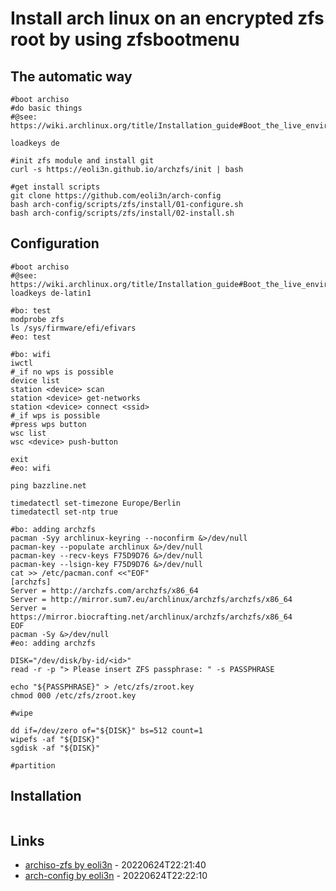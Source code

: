 # Install arch linux on an encrypted zfs root by using zfsbootmenu

## The automatic way

```
#boot archiso
#do basic things
#@see: https://wiki.archlinux.org/title/Installation_guide#Boot_the_live_environment

loadkeys de

#init zfs module and install git
curl -s https://eoli3n.github.io/archzfs/init | bash

#get install scripts
git clone https://github.com/eoli3n/arch-config
bash arch-config/scripts/zfs/install/01-configure.sh
bash arch-config/scripts/zfs/install/02-install.sh
```

## Configuration

```
#boot archiso
#@see: https://wiki.archlinux.org/title/Installation_guide#Boot_the_live_environment
loadkeys de-latin1

#bo: test
modprobe zfs
ls /sys/firmware/efi/efivars
#eo: test

#bo: wifi
iwctl
#_if no wps is possible
device list
station <device> scan
station <device> get-networks
station <device> connect <ssid>
#_if wps is possible
#press wps button
wsc list
wsc <device> push-button

exit
#eo: wifi

ping bazzline.net

timedatectl set-timezone Europe/Berlin
timedatectl set-ntp true

#bo: adding archzfs
pacman -Syy archlinux-keyring --noconfirm &>/dev/null
pacman-key --populate archlinux &>/dev/null
pacman-key --recv-keys F75D9D76 &>/dev/null
pacman-key --lsign-key F75D9D76 &>/dev/null
cat >> /etc/pacman.conf <<"EOF"
[archzfs]
Server = http://archzfs.com/archzfs/x86_64
Server = http://mirror.sum7.eu/archlinux/archzfs/archzfs/x86_64
Server = https://mirror.biocrafting.net/archlinux/archzfs/archzfs/x86_64
EOF
pacman -Sy &>/dev/null
#eo: adding archzfs

DISK="/dev/disk/by-id/<id>"
read -r -p "> Please insert ZFS passphrase: " -s PASSPHRASE

echo "${PASSPHRASE}" > /etc/zfs/zroot.key
chmod 000 /etc/zfs/zroot.key

#wipe

dd if=/dev/zero of="${DISK}" bs=512 count=1
wipefs -af "${DISK}"
sgdisk -af "${DISK}"

#partition
```

## Installation

```
```

## Links

* [archiso-zfs by eoli3n](https://github.com/eoli3n/archiso-zfs) - 20220624T22:21:40
* [arch-config by eoli3n](https://github.com/eoli3n/archiso-config) - 20220624T22:22:10
